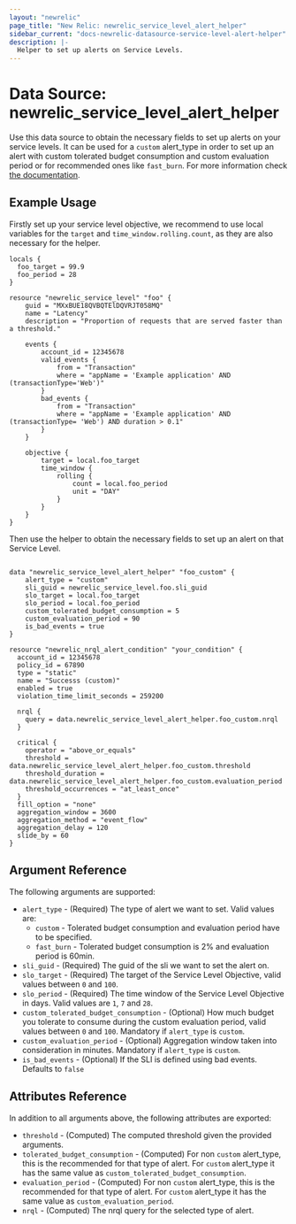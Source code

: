 ```yaml
---
layout: "newrelic"
page_title: "New Relic: newrelic_service_level_alert_helper"
sidebar_current: "docs-newrelic-datasource-service-level-alert-helper"
description: |-
  Helper to set up alerts on Service Levels.
---
```


# Data Source: newrelic\_service\_level\_alert\_helper

Use this data source to obtain the necessary fields to set up alerts on your service levels. It can be used for a `custom` alert_type in order to set up an alert with custom tolerated budget consumption and custom evaluation period or for recommended ones like `fast_burn`. For more information check [the documentation](https://docs.newrelic.com/docs/service-level-management/alerts-slm/).

## Example Usage

Firstly set up your service level objective, we recommend to use local variables for the `target` and `time_window.rolling.count`, as they are also necessary for the helper.

```hcl
locals {
  foo_target = 99.9
  foo_period = 28
}

resource "newrelic_service_level" "foo" {
    guid = "MXxBUE18QVBQTElDQVRJT058MQ"
    name = "Latency"
    description = "Proportion of requests that are served faster than a threshold."

    events {
        account_id = 12345678
        valid_events {
            from = "Transaction"
            where = "appName = 'Example application' AND (transactionType='Web')"
        }
        bad_events {
            from = "Transaction"
            where = "appName = 'Example application' AND (transactionType= 'Web') AND duration > 0.1"
        }
    }

    objective {
        target = local.foo_target
        time_window {
            rolling {
                count = local.foo_period
                unit = "DAY"
            }
        }
    }
}
```
Then use the helper to obtain the necessary fields to set up an alert on that Service Level.

```hcl

data "newrelic_service_level_alert_helper" "foo_custom" {
    alert_type = "custom"
    sli_guid = newrelic_service_level.foo.sli_guid
    slo_target = local.foo_target
    slo_period = local.foo_period
    custom_tolerated_budget_consumption = 5
    custom_evaluation_period = 90
    is_bad_events = true
}

resource "newrelic_nrql_alert_condition" "your_condition" {
  account_id = 12345678
  policy_id = 67890
  type = "static"
  name = "Successs (custom)"
  enabled = true
  violation_time_limit_seconds = 259200

  nrql {
    query = data.newrelic_service_level_alert_helper.foo_custom.nrql
  }

  critical {
    operator = "above_or_equals"
    threshold = data.newrelic_service_level_alert_helper.foo_custom.threshold
    threshold_duration = data.newrelic_service_level_alert_helper.foo_custom.evaluation_period
    threshold_occurrences = "at_least_once"
  }
  fill_option = "none"
  aggregation_window = 3600
  aggregation_method = "event_flow"
  aggregation_delay = 120
  slide_by = 60
}
```


## Argument Reference

The following arguments are supported:

  * `alert_type` - (Required) The type of alert we want to set. Valid values are:
    * `custom` - Tolerated budget consumption and evaluation period have to be specified.
    * `fast_burn` - Tolerated budget consumption is 2% and evaluation period is 60min.
  * `sli_guid` - (Required) The guid of the sli we want to set the alert on.
  * `slo_target` - (Required) The target of the Service Level Objective, valid values between `0` and `100`.
  * `slo_period` - (Required) The time window of the Service Level Objective in days. Valid values are `1`, `7` and `28`.
  * `custom_tolerated_budget_consumption` - (Optional) How much budget you tolerate to consume during the custom evaluation period, valid values between `0` and `100`. Mandatory if `alert_type` is `custom`.
  * `custom_evaluation_period` - (Optional) Aggregation window taken into consideration in minutes. Mandatory if `alert_type` is `custom`.
  * `is_bad_events` - (Optional) If the SLI is defined using bad events. Defaults to `false`

## Attributes Reference

In addition to all arguments above, the following attributes are exported:

  * `threshold` - (Computed) The computed threshold given the provided arguments.
  * `tolerated_budget_consumption` - (Computed) For non `custom` alert_type, this is the recommended for that type of alert. For `custom` alert_type it has the same value as `custom_tolerated_budget_consumption`.
  * `evaluation_period` - (Computed) For non `custom` alert_type, this is the recommended for that type of alert. For `custom` alert_type it has the same value as `custom_evaluation_period`.
  * `nrql` - (Computed) The nrql query for the selected type of alert.
